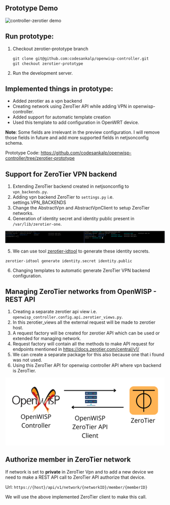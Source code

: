 ## Prototype Demo

![controller-zerotier demo](../images/zerotier_demo.gif)
## Run prototype:

1. Checkout zerotier-prototype branch

    ```
    git clone git@github.com:codesankalp/openwisp-controller.git
    git checkout zerotier-prototype
    ```

2. Run the development server.

## Implemented things in prototype:

- Added zerotier as a vpn backend
- Creating network using ZeroTier API while adding VPN in openwisp-controller.
- Added support for automatic template creation
- Used this template to add configuration in OpenWRT device.

**Note**: Some fields are irrelevant in the preview configuration. I will remove those fields in future and add more supported fields in netjsonconfig schema.

Prototype Code: https://github.com/codesankalp/openwisp-controller/tree/zerotier-prototype
## Support for ZeroTier VPN backend

1. Extending ZeroTier backend created in netjsonconfig to `vpn_backends.py`.
2. Adding vpn backend ZeroTier to `settings.py` i.e. settings.VPN_BACKENDS
3. Change the AbstractVpn and AbstractVpnClient to setup ZeroTier networks.
4. Generation of identity secret and identity public present in `/var/lib/zerotier-one`.

![zerotier-one-files](../images/identity.png)

5. We can use tool [zerotier-idtool](https://man.archlinux.org/man/community/zerotier-one/zerotier-idtool.1.en) to generate these identity secrets.

```
zerotier-idtool generate identity.secret identity.public
```
6. Changing templates to automatic generate ZeroTier VPN backend configuration.


## Managing ZeroTier networks from OpenWISP -  REST API

1. Creating a separate zerotier api view i.e. `openwisp_controller.config.api.zerotier_views.py`.
2. In this zerotier_views all the external request will be made to zerotier host.
3. A request factory will be created for zerotier API which can be used or extended for managing network.
4. Request factory will contain all the methods to make API request for endpoints mentioned in https://docs.zerotier.com/central/v1/ 
5. We can create a separate package for this also because one that i found was not used.
6. Using this ZeroTier API for openwisp controller API where vpn backend is ZeroTier.

![zerotier-api](../images/zerotier-rest-api.png)


## Authorize member in ZeroTier network

If network is set to **private** in ZeroTier Vpn and to add a new device we need to make a REST API call to ZeroTier API authorize that device.

Url: `https://{host}/api/v1/network/{networkID}/member/{memberID}`

We will use the above implemented ZeroTier client to make this call.
